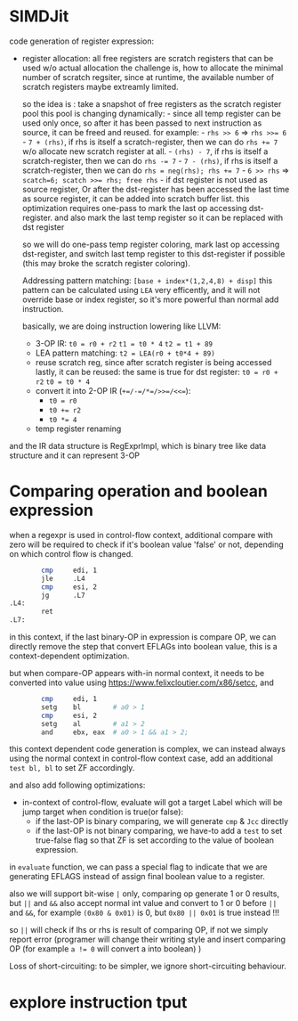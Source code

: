 # SIMDJit

code generation of register expression:
 - register allocation: all free registers are scratch registers that can be used w/o actual allocation
   the challenge is, how to allocate the minimal number of scratch regsiter, since at runtime, the 
   available number of scratch registers maybe extreamly limited.

   so the idea is : 
   take a snapshot of free registers as the scratch register pool
   this pool is changing dynamically:
       - since all temp register can be used only once, so after it has been passed to next
         instruction as source, it can be freed and reused.
         for example:
          - `rhs >> 6` => `rhs >>= 6`
          - `7 + (rhs)`, if rhs is itself a scratch-register, then we can do `rhs += 7` w/o 
             allocate new scratch register at all.
          - `(rhs) - 7`, if rhs is itself a scratch-register, then we can do `rhs -= 7`
          - `7 - (rhs)`, if rhs is itself a scratch-register, then we can do `rhs = neg(rhs); rhs += 7`
          - `6 >> rhs` => `scatch=6; scatch >>= rhs; free rhs`
       - if dst register is not used as source register, Or after the dst-register has been accessed
         the last time as source register, it can be added into scratch buffer list. this optimization
         requires one-pass to mark the last op accessing dst-register. and also mark the last temp register
         so it can be replaced with dst register

   so we will do one-pass temp register coloring, mark last op accessing dst-register, and switch last temp
   register to this dst-register if possible (this may broke the scratch register coloring).

   Addressing pattern matching: `[base + index*(1,2,4,8) + disp]` this pattern can be calculated using
   `LEA` very efficently, and it will not override base or index register, so it's more powerful than
   normal add instruction.

   basically, we are doing instruction lowering like LLVM:
    - 3-OP IR:
        `t0 = r0 + r2`
        `t1 = t0 * 4`
        `t2 = t1 + 89`
    - LEA pattern matching:
        `t2 = LEA(r0 + t0*4 + 89)`
    - reuse scratch reg, since after scratch register is being accessed lastly, it can be reused:
      the same is true for dst register:
        `t0 = r0 + r2`
        `t0 = t0 * 4`
    - convert it into 2-OP IR (`+=/-=/*=/>>=/<<=`):
        - `t0 = r0`
        - `t0 += r2`
        - `t0 *= 4`
    - temp register renaming

  and the IR data structure is RegExprImpl, which is binary tree like data structure
  and it can represent 3-OP
   

# Comparing operation and boolean expression
  when a regexpr is used in control-flow context, additional compare with zero will be required
  to check if it's boolean value 'false' or not, depending on which control flow is changed.

```bash
        cmp     edi, 1
        jle     .L4
        cmp     esi, 2
        jg      .L7
.L4:
        ret
.L7:
```

  in this context, if the last binary-OP in expression is compare OP, we can directly remove the
  step that convert EFLAGs into boolean value, this is a context-dependent optimization.

  but when compare-OP appears with-in normal context, it needs to be converted into value using
  https://www.felixcloutier.com/x86/setcc, and 
```bash
        cmp     edi, 1
        setg    bl        # a0 > 1
        cmp     esi, 2
        setg    al        # a1 > 2
        and     ebx, eax  # a0 > 1 && a1 > 2;
```

  this context dependent code generation is complex, we can instead always using the normal context
  in control-flow context case, add an additional `test bl, bl` to set ZF accordingly.

  and also add following optimizations:
   - in-context of control-flow, evaluate will got a target Label which will be jump target
     when condition is true(or false):
       - if the last-OP is binary comparing, we will generate `cmp` & `Jcc` directly
       - if the last-OP is not binary comparing, we have-to add a `test` to set true-false flag
         so that ZF is set according to the value of boolean expression.
  
  in `evaluate` function, we can pass a special flag to indicate that we are generating EFLAGS instead
  of assign final boolean value to a register.
  
  also we will support bit-wise `|` only, comparing op generate 1 or 0 results, but `||` and `&&` also accept normal int value and convert to 1 or 0 before `||` and `&&`, for example `(0x80 & 0x01)` is 0, but `0x80 || 0x01` is true instead !!!
  
  so `||` will check if lhs or rhs is result of comparing OP, if not we simply report error (programer will change their writing style and insert comparing OP (for example `a != 0` will convert a into boolean) )

  Loss of short-circuiting: to be simpler, we ignore short-circuiting behaviour.

# explore instruction tput
